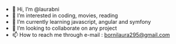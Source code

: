 - 👋 Hi, I’m @laurabni
- 👀 I’m interested in coding, movies, reading 
- 🌱 I’m currently learning javascript, angular and symfony
- 💞️ I’m looking to collaborate on any project
- 📫 How to reach me through e-mail : bornilaura295@gmail.com
